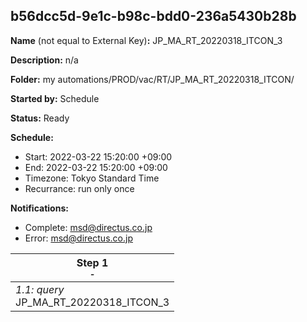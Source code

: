 ## b56dcc5d-9e1c-b98c-bdd0-236a5430b28b

**Name** (not equal to External Key)**:** JP_MA_RT_20220318_ITCON_3 


**Description:** n/a

**Folder:** my automations/PROD/vac/RT/JP_MA_RT_20220318_ITCON/

**Started by:** Schedule

**Status:** Ready

**Schedule:**

* Start: 2022-03-22 15:20:00 +09:00
* End: 2022-03-22 15:20:00 +09:00
* Timezone: Tokyo Standard Time
* Recurrance: run only once

**Notifications:**

* Complete: msd@directus.co.jp
* Error: msd@directus.co.jp

| Step 1<br>_<small>-</small>_ |
| --- |
| _1.1: query_<br>JP_MA_RT_20220318_ITCON_3 |
